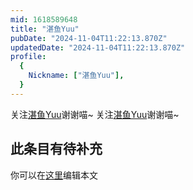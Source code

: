 ```yaml
---
mid: 1618589648
title: "湛鱼Yuu"
pubDate: "2024-11-04T11:22:13.870Z"
updatedDate: "2024-11-04T11:22:13.870Z"
profile:
  {
    Nickname: ["湛鱼Yuu"],
  }
---
```


关注[湛鱼Yuu](https://space.bilibili.com/1618589648)谢谢喵~ 关注[湛鱼Yuu](https://space.bilibili.com/1618589648)谢谢喵~

## 此条目有待补充
你可以在[这里](https://github.com/Yuhanawa/VTuber.ICU-Content/edit/master/v/湛鱼Yuu/index.md)编辑本文
